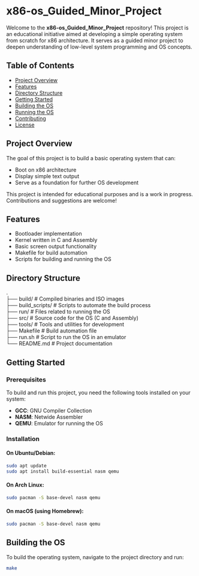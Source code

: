 # x86-os_Guided_Minor_Project
Welcome to the **x86-os_Guided_Minor_Project** repository! This project is an educational initiative aimed at developing a simple operating system from scratch for x86 architecture. It serves as a guided minor project to deepen understanding of low-level system programming and OS concepts.

## Table of Contents

- [Project Overview](#project-overview)
- [Features](#features)
- [Directory Structure](#directory-structure)
- [Getting Started](#getting-started)
- [Building the OS](#building-the-os)
- [Running the OS](#running-the-os)
- [Contributing](#contributing)
- [License](#license)

## Project Overview

The goal of this project is to build a basic operating system that can:

- Boot on x86 architecture
- Display simple text output
- Serve as a foundation for further OS development

This project is intended for educational purposes and is a work in progress. Contributions and suggestions are welcome!

## Features

- Bootloader implementation
- Kernel written in C and Assembly
- Basic screen output functionality
- Makefile for build automation
- Scripts for building and running the OS

## Directory Structure
.<br>
├── build/ # Compiled binaries and ISO images<br>
├── build_scripts/ # Scripts to automate the build process<br>
├── run/ # Files related to running the OS<br>
├── src/ # Source code for the OS (C and Assembly)<br>
├── tools/ # Tools and utilities for development<br>
├── Makefile # Build automation file<br>
├── run.sh # Script to run the OS in an emulator<br>
└── README.md # Project documentation<br>


## Getting Started

### Prerequisites

To build and run this project, you need the following tools installed on your system:

- **GCC**: GNU Compiler Collection
- **NASM**: Netwide Assembler
- **QEMU**: Emulator for running the OS

### Installation

#### On Ubuntu/Debian:

```bash
sudo apt update
sudo apt install build-essential nasm qemu
```

#### On Arch Linux:

```bash
sudo pacman -S base-devel nasm qemu
```

#### On macOS (using Homebrew):

```bash
sudo pacman -S base-devel nasm qemu
```

## Building the OS

To build the operating system, navigate to the project directory and run:

```bash
make
```